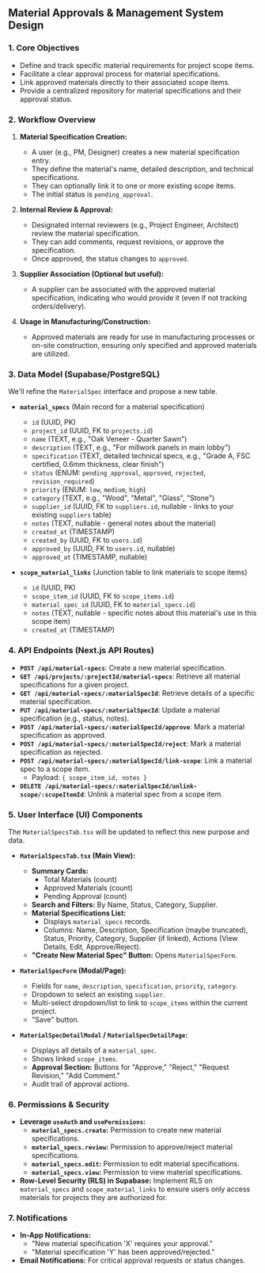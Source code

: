 ## Material Approvals & Management System Design

### **1. Core Objectives**

*   Define and track specific material requirements for project scope items.
*   Facilitate a clear approval process for material specifications.
*   Link approved materials directly to their associated scope items.
*   Provide a centralized repository for material specifications and their approval status.

### **2. Workflow Overview**

1.  **Material Specification Creation:**
    *   A user (e.g., PM, Designer) creates a new material specification entry.
    *   They define the material's name, detailed description, and technical specifications.
    *   They can optionally link it to one or more existing scope items.
    *   The initial status is `pending_approval`.

2.  **Internal Review & Approval:**
    *   Designated internal reviewers (e.g., Project Engineer, Architect) review the material specification.
    *   They can add comments, request revisions, or approve the specification.
    *   Once approved, the status changes to `approved`.

3.  **Supplier Association (Optional but useful):**
    *   A supplier can be associated with the approved material specification, indicating who would provide it (even if not tracking orders/delivery).

4.  **Usage in Manufacturing/Construction:**
    *   Approved materials are ready for use in manufacturing processes or on-site construction, ensuring only specified and approved materials are utilized.

### **3. Data Model (Supabase/PostgreSQL)**

We'll refine the `MaterialSpec` interface and propose a new table.

*   **`material_specs`** (Main record for a material specification)
    *   `id` (UUID, PK)
    *   `project_id` (UUID, FK to `projects.id`)
    *   `name` (TEXT, e.g., "Oak Veneer - Quarter Sawn")
    *   `description` (TEXT, e.g., "For millwork panels in main lobby")
    *   `specification` (TEXT, detailed technical specs, e.g., "Grade A, FSC certified, 0.6mm thickness, clear finish")
    *   `status` (ENUM: `pending_approval`, `approved`, `rejected`, `revision_required`)
    *   `priority` (ENUM: `low`, `medium`, `high`)
    *   `category` (TEXT, e.g., "Wood", "Metal", "Glass", "Stone")
    *   `supplier_id` (UUID, FK to `suppliers.id`, nullable - links to your existing `suppliers` table)
    *   `notes` (TEXT, nullable - general notes about the material)
    *   `created_at` (TIMESTAMP)
    *   `created_by` (UUID, FK to `users.id`)
    *   `approved_by` (UUID, FK to `users.id`, nullable)
    *   `approved_at` (TIMESTAMP, nullable)

*   **`scope_material_links`** (Junction table to link materials to scope items)
    *   `id` (UUID, PK)
    *   `scope_item_id` (UUID, FK to `scope_items.id`)
    *   `material_spec_id` (UUID, FK to `material_specs.id`)
    *   `notes` (TEXT, nullable - specific notes about this material's use in this scope item)
    *   `created_at` (TIMESTAMP)

### **4. API Endpoints (Next.js API Routes)**

*   **`POST /api/material-specs`**: Create a new material specification.
*   **`GET /api/projects/:projectId/material-specs`**: Retrieve all material specifications for a given project.
*   **`GET /api/material-specs/:materialSpecId`**: Retrieve details of a specific material specification.
*   **`PUT /api/material-specs/:materialSpecId`**: Update a material specification (e.g., status, notes).
*   **`POST /api/material-specs/:materialSpecId/approve`**: Mark a material specification as approved.
*   **`POST /api/material-specs/:materialSpecId/reject`**: Mark a material specification as rejected.
*   **`POST /api/material-specs/:materialSpecId/link-scope`**: Link a material spec to a scope item.
    *   Payload: `{ scope_item_id, notes }`
*   **`DELETE /api/material-specs/:materialSpecId/unlink-scope/:scopeItemId`**: Unlink a material spec from a scope item.

### **5. User Interface (UI) Components**

The `MaterialSpecsTab.tsx` will be updated to reflect this new purpose and data.

*   **`MaterialSpecsTab.tsx` (Main View):**
    *   **Summary Cards:**
        *   Total Materials (count)
        *   Approved Materials (count)
        *   Pending Approval (count)
    *   **Search and Filters:** By Name, Status, Category, Supplier.
    *   **Material Specifications List:**
        *   Displays `material_specs` records.
        *   Columns: Name, Description, Specification (maybe truncated), Status, Priority, Category, Supplier (if linked), Actions (View Details, Edit, Approve/Reject).
    *   **"Create New Material Spec" Button:** Opens `MaterialSpecForm`.

*   **`MaterialSpecForm` (Modal/Page):**
    *   Fields for `name`, `description`, `specification`, `priority`, `category`.
    *   Dropdown to select an existing `supplier`.
    *   Multi-select dropdown/list to link to `scope_items` within the current project.
    *   "Save" button.

*   **`MaterialSpecDetailModal` / `MaterialSpecDetailPage`:**
    *   Displays all details of a `material_spec`.
    *   Shows linked `scope_items`.
    *   **Approval Section:** Buttons for "Approve," "Reject," "Request Revision," "Add Comment."
    *   Audit trail of approval actions.

### **6. Permissions & Security**

*   **Leverage `useAuth` and `usePermissions`:**
    *   **`material_specs.create`:** Permission to create new material specifications.
    *   **`material_specs.review`:** Permission to approve/reject material specifications.
    *   **`material_specs.edit`:** Permission to edit material specifications.
    *   **`material_specs.view`:** Permission to view material specifications.
*   **Row-Level Security (RLS) in Supabase:** Implement RLS on `material_specs` and `scope_material_links` to ensure users only access materials for projects they are authorized for.

### **7. Notifications**

*   **In-App Notifications:**
    *   "New material specification 'X' requires your approval."
    *   "Material specification 'Y' has been approved/rejected."
*   **Email Notifications:** For critical approval requests or status changes.
